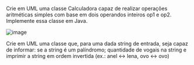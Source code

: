 Crie em UML uma classe Calculadora capaz de realizar operações aritméticas simples com base em dois operandos inteiros op1 e op2. Implemente essa classe em Java.


![image](https://github.com/user-attachments/assets/9cf3a01c-c914-4f63-acf9-97fa075cea71)

Crie em UML uma classe que, para uma dada string de entrada, seja capaz de informar:
se a string é um palíndromo;
quantidade de vogais na string e
imprimir a string em ordem invertida (ex.: anel <-> lena, ovo <-> ovo)
